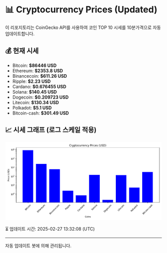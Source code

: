 
# 📊 Cryptocurrency Prices (Updated)

이 리포지토리는 CoinGecko API를 사용하여 코인 TOP 10 시세를 10분가격으로 자동 업데이트합니다.

## 💰 현재 시세
- Bitcoin: **$86446 USD**
- Ethereum: **$2353.8 USD**
- Binancecoin: **$611.26 USD**
- Ripple: **$2.23 USD**
- Cardano: **$0.676455 USD**
- Solana: **$140.45 USD**
- Dogecoin: **$0.209723 USD**
- Litecoin: **$130.34 USD**
- Polkadot: **$5.1 USD**
- Bitcoin-cash: **$301.49 USD**

## 📈 시세 그래프 (로그 스케일 적용)
![Crypto Prices](crypto_prices.png)

⏳ 업데이트 시간: 2025-02-27 13:32:08 (UTC)

---
자동 업데이트 봇에 의해 관리됩니다.
